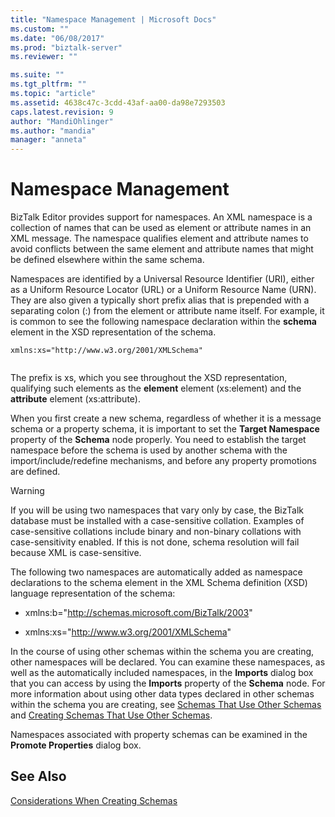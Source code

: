 ```yaml
---
title: "Namespace Management | Microsoft Docs"
ms.custom: ""
ms.date: "06/08/2017"
ms.prod: "biztalk-server"
ms.reviewer: ""

ms.suite: ""
ms.tgt_pltfrm: ""
ms.topic: "article"
ms.assetid: 4638c47c-3cdd-43af-aa00-da98e7293503
caps.latest.revision: 9
author: "MandiOhlinger"
ms.author: "mandia"
manager: "anneta"
---
```

# Namespace Management
BizTalk Editor provides support for namespaces. An XML namespace is a collection of names that can be used as element or attribute names in an XML message. The namespace qualifies element and attribute names to avoid conflicts between the same element and attribute names that might be defined elsewhere within the same schema.  
  
 Namespaces are identified by a Universal Resource Identifier (URI), either as a Uniform Resource Locator (URL) or a Uniform Resource Name (URN). They are also given a typically short prefix alias that is prepended with a separating colon (:) from the element or attribute name itself. For example, it is common to see the following namespace declaration within the **schema** element in the XSD representation of the schema.  
  
```  
xmlns:xs="http://www.w3.org/2001/XMLSchema"  
  
```  
  
 The prefix is xs, which you see throughout the XSD representation, qualifying such elements as the **element** element (xs:element) and the **attribute** element (xs:attribute).  
  
 When you first create a new schema, regardless of whether it is a message schema or a property schema, it is important to set the **Target Namespace** property of the **Schema** node properly. You need to establish the target namespace before the schema is used by another schema with the import/include/redefine mechanisms, and before any property promotions are defined.  
  
> [!WARNING]
>  If you will be using two namespaces that vary only by case, the BizTalk database must be installed with a case-sensitive collation. Examples of case-sensitive collations include binary and non-binary collations with case-sensitivity enabled. If this is not done, schema resolution will fail because XML is case-sensitive.  
  
 The following two namespaces are automatically added as namespace declarations to the schema element in the XML Schema definition (XSD) language representation of the schema:  
  
-   xmlns:b="http://schemas.microsoft.com/BizTalk/2003"  
  
-   xmlns:xs="http://www.w3.org/2001/XMLSchema"  
  
 In the course of using other schemas within the schema you are creating, other namespaces will be declared. You can examine these namespaces, as well as the automatically included namespaces, in the **Imports** dialog box that you can access by using the **Imports** property of the **Schema** node. For more information about using other data types declared in other schemas within the schema you are creating, see [Schemas That Use Other Schemas](../core/schemas-that-use-other-schemas.md) and [Creating Schemas That Use Other Schemas](../core/how-to-create-schemas-that-use-other-schemas.md).  
  
 Namespaces associated with property schemas can be examined in the **Promote Properties** dialog box.  
  
## See Also  
 [Considerations When Creating Schemas](../core/considerations-when-creating-schemas.md)